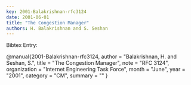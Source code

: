 ```yaml
---
key: 2001-Balakrishnan-rfc3124
date: 2001-06-01
title: "The Congestion Manager"
authors: H. Balakrishnan and S. Seshan
---
```


Bibtex Entry:

@manual{2001-Balakrishnan-rfc3124,
    author = "Balakrishnan, H. and Seshan, S.",
    title = "The Congestion Manager",
    note = "RFC 3124",
    organization = "Internet Engineering Task Force",
    month = "June",
    year = "2001",
    category = "CM",
    summary = ""
}

